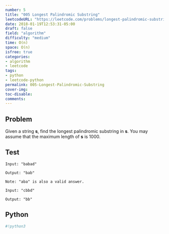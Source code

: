 ```yaml
---
number: 5
title: "005 Longest Palindromic Substring"
leetcodeURL: "https://leetcode.com/problems/longest-palindromic-substring/description/"
date: 2018-01-19T12:53:31-05:00
draft: false
field: "algorithm"
difficulty: "medium"
time: O(n)
space: O(n)
isfree: true
categories:
- algorithm
- leetcode
tags:
- python
- leetcode-python
permalink: 005-Longest-Palindromic-Substring
cover-img:
toc-disable:
comments:
---
```


## Problem
Given a string **s**, find the longest palindromic substring in **s**. You may assume that the maximum length of **s** is 1000.

## Test

```
Input: "babad"

Output: "bab"

Note: "aba" is also a valid answer.
```

```
Input: "cbbd"

Output: "bb"
```

## Python

```python
#!python3

```
